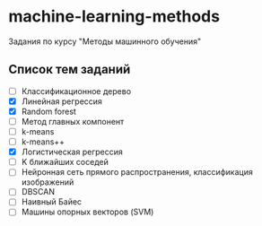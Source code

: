 # machine-learning-methods
Задания по курсу "Методы машинного обучения"

## Список тем заданий

 - [ ] Классификационное дерево
 - [x] Линейная регрессия
 - [x] Random forest
 - [ ] Метод главных компонент
 - [ ] k-means
 - [ ] k-means++
 - [x] Логистическая регрессия
 - [ ] K ближайших соседей
 - [ ] Нейронная сеть прямого распространения, классификация изображений
 - [ ] DBSCAN
 - [ ] Наивный Байес
 - [ ] Машины опорных векторов (SVM)
